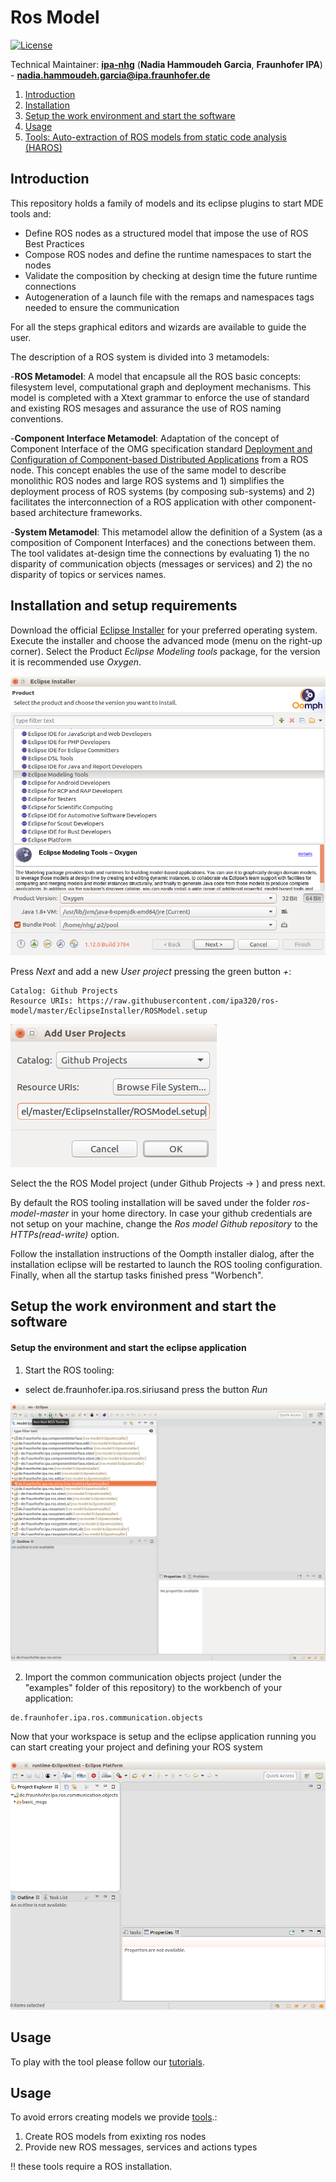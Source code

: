 # Ros Model

[![License](https://img.shields.io/badge/License-BSD%203--Clause-blue.svg)](https://opensource.org/licenses/BSD-3-Clause)

Technical Maintainer: [**ipa-nhg**](https://github.com/ipa-nhg/) (**Nadia Hammoudeh Garcia**, **Fraunhofer IPA**) - **nadia.hammoudeh.garcia@ipa.fraunhofer.de**

1. <a href="#1--intro">Introduction</a>
2. <a href="#2--installation-requirements">Installation</a>
3. <a href="#3--start">Setup the work environment and start the software</a>
4. <a href="#4--tutorials">Usage</a>
5. <a href="#5--tools">Tools: Auto-extraction of ROS models from static code analysis (HAROS)</a>

## Introduction <a id="1--intro"/>

This repository holds a family of models and its eclipse plugins to start MDE tools and:
- Define ROS nodes as a structured model that impose the use of ROS Best Practices
- Compose ROS nodes and define the runtime namespaces to start the nodes
- Validate the composition by checking at design time the future runtime connections
- Autogeneration of a launch file with the remaps and namespaces tags needed to ensure the communication

For all the steps graphical editors and wizards are available to guide the user.

The description of a ROS system is divided into 3 metamodels:

-**ROS Metamodel**: A model that encapsule all the ROS basic concepts: filesystem level, computational graph and deployment mechanisms. This model is completed with a Xtext grammar to enforce the use of standard and existing ROS mesages and assurance the use of ROS naming conventions. 

-**Component Interface Metamodel**: Adaptation of the concept of Component Interface of the OMG specification standard [Deployment and Configuration of Component-based Distributed Applications](https://www.omg.org/spec/DEPL/About-DEPL/) from a ROS node. This concept enables the use of the same model to describe monolithic ROS nodes and large ROS systems and 1) simplifies the deployment process of ROS systems (by composing sub-systems) and 2) facilitates the interconnection of a ROS application with other component-based architecture frameworks.


-**System Metamodel**: This metamodel allow the definition of a System (as a composition of Component Interfaces) and the conections between them. The tool validates at-design time the connections by evaluating 1) the no disparity of communication objects (messages or services) and 2) the no disparity of topics or services names.


## Installation and setup requirements <a id="2--installation-requirements"/>

Download the official [Eclipse Installer](https://www.eclipse.org/downloads/packages/installer) for your preferred operating system. Execute the installer and choose the advanced mode (menu on the right-up corner). Select the Product *Eclipse Modeling tools* package, for the version it is recommended use *Oxygen*.

![alt text](docu/images/eclipse_installer1.png)

Press *Next* and add a new *User project* pressing the green button *+*:
```
Catalog: Github Projects
Resource URIs: https://raw.githubusercontent.com/ipa320/ros-model/master/EclipseInstaller/ROSModel.setup
```
![alt text](docu/images/eclipse_installer2.png)

Select the the ROS Model project (under Github Projects -> <User>) and press next. 

By default the ROS tooling installation will be saved under the folder *ros-model-master* in your home directory. In case your github credentials are not setup on your machine, change the *Ros model Github repository* to the *HTTPs(read-write)* option.

Follow the installation instructions of the Oompth installer dialog, after the installation eclipse will be restarted to launch the ROS tooling configuration. Finally, when all the startup tasks finished press "Worbench".

## Setup the work environment and start the software <a id="3--start"/>

#### Setup the environment and start the eclipse application


1. Start the ROS tooling:
* select de.fraunhofer.ipa.ros.siriusand press the button *Run*

![alt text](docu/images/run_ros_tooling.png)

2. Import the common communication objects project (under the "examples" folder of this repository) to the workbench of your application:
```
de.fraunhofer.ipa.ros.communication.objects
```

Now that your workspace is setup and the eclipse application running you can start creating your project and defining your ROS system

![alt text](docu/images/eclipse_app_empty.png)

## Usage <a id="4--tutorials"/>

To play with the tool please follow our [tutorials](docu/README.md).

## Usage <a id="5--tools"/>

To avoid errors creating models we provide [tools](tools/README.md).:

1. Create ROS models from exixting ros nodes
2. Provide new ROS messages, services and actions types

:bangbang: these tools require a ROS installation.

